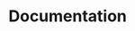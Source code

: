 
# Documentation



<!--

------------------------------- in progress -------------------------------

-->